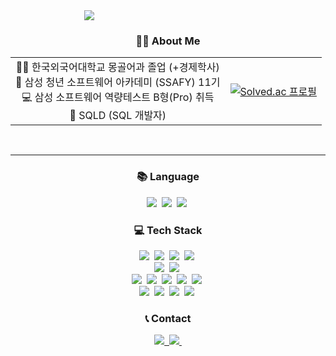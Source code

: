<div align="center" style="width: 50%">
  <img align="center" src="https://github.com/user-attachments/assets/2ac01cf4-36fd-4526-ab84-e4c7f65856e7" />
</div>

<h3 align="center">👩‍💻 About Me </h3>

<table>
  <tr>
    <td style="text-align: center;">
      👩‍🎓 한국외국어대학교 몽골어과 졸업 (+경제학사)<br>
      🏫 삼성 청년 소프트웨어 아카데미 (SSAFY) 11기<br>
      💻 삼성 소프트웨어 역량테스트 B형(Pro) 취득<br>
      💾 SQLD (SQL 개발자)
    </td>
    <td style="text-align: center;">
      <a href="https://solved.ac/kiminchae">
        <img src="http://mazassumnida.wtf/api/v2/generate_badge?boj=kiminchae" alt="Solved.ac 프로필">
      </a>
    </td>
  </tr>
</table>

<br>

---

<h3 align="center">📚 Language</h3>
<div align="center">
    <img src="https://img.shields.io/badge/python-3776AB?style=for-the-badge&logo=python&logoColor=white">&nbsp;
    <img src="https://img.shields.io/badge/java-007396?style=for-the-badge&logo=java&logoColor=white">&nbsp;
    <img src="https://img.shields.io/badge/javascript-F7DF1E?style=for-the-badge&logo=javascript&logoColor=white">&nbsp;
</div>
<h3 align="center">💻 Tech Stack</h3>
<div align="center">
    <img src="https://img.shields.io/badge/spring-6DB33F?style=for-the-badge&logo=spring&logoColor=black">&nbsp;
    <img src="https://img.shields.io/badge/springboot-6DB33F?style=for-the-badge&logo=springboot&logoColor=white">&nbsp;
    <img src="https://img.shields.io/badge/gradle-02303A?style=for-the-badge&logo=gradle&logoColor=white">&nbsp;
    <img src="https://img.shields.io/badge/django-092E20?style=for-the-badge&logo=django&logoColor=white">&nbsp;
<br>
    <img src="https://img.shields.io/badge/mysql-4479A1?style=for-the-badge&logo=mysql&logoColor=black">&nbsp;
    <img src="https://img.shields.io/badge/sqlite-003B57?style=for-the-badge&logo=sqlite&logoColor=white">&nbsp;
<br>
    <img src="https://img.shields.io/badge/React-61DAFB?style=for-the-badge&logo=React&logoColor=black">&nbsp;
    <img src="https://img.shields.io/badge/typescript-3178C6?style=for-the-badge&logo=typescript&logoColor=white">&nbsp;
    <img src="https://img.shields.io/badge/vue3-4FC08D?style=for-the-badge&logo=vue.js&logoColor=white">&nbsp;
    <img src="https://img.shields.io/badge/tailwind-06B6D4?style=for-the-badge&logo=tailwindcss&logoColor=white">&nbsp;
    <img src="https://img.shields.io/badge/webRTC-333333?style=for-the-badge&logo=webrtc&logoColor=white">&nbsp;
<br>
<img src="https://img.shields.io/badge/github-181717?style=for-the-badge&logo=github&logoColor=white">&nbsp;
<img src="https://img.shields.io/badge/gitlab-FC6D26?style=for-the-badge&logo=gitlab&logoColor=white">&nbsp;
<img src="https://img.shields.io/badge/notion-000000?style=for-the-badge&logo=notion&logoColor=white">&nbsp;
<img src="https://img.shields.io/badge/figma-F24E1E?style=for-the-badge&logo=figma&logoColor=white">&nbsp;
</div>
<h3 align="center">📞 Contact</h3>
<div align="center"> 
  <a href="https://kiminchae.tistory.com/">
    <img src="https://img.shields.io/badge/tistory-000000?style=for-the-badge&logo=tistory&logoColor=white">&nbsp;
  </a>
  <a href="mailto:kiminchae@naver.com">
    <img src="https://img.shields.io/badge/email-EA4335?style=for-the-badge&logo=gmail&logoColor=white">&nbsp;
  </a>
</div>

<br>

<!-- ![Minchae's GitHub stats](https://github-readme-stats.vercel.app/api?username=k1minchae&show_icons=true&theme=radical) -->
